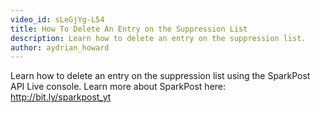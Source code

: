 ```yaml
---
video_id: sLeGjYg-L54
title: How To Delete An Entry on the Suppression List
description: Learn how to delete an entry on the suppression list.
author: aydrian_howard
---
```

Learn how to delete an entry on the suppression list using the SparkPost API Live console. Learn more about SparkPost here: http://bit.ly/sparkpost_yt
